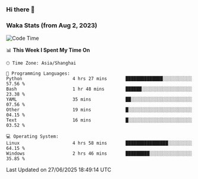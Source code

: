 ### Hi there 👋

### Waka Stats (from Aug 2, 2023)

<!--START_SECTION:waka-->
![Code Time](http://img.shields.io/badge/Code%20Time-911%20hrs%2019%20mins-blue)

📊 **This Week I Spent My Time On** 

```text
🕑︎ Time Zone: Asia/Shanghai

💬 Programming Languages: 
Python                   4 hrs 27 mins       ██████████████░░░░░░░░░░░   57.56 % 
Bash                     1 hr 48 mins        ██████░░░░░░░░░░░░░░░░░░░   23.38 % 
YAML                     35 mins             ██░░░░░░░░░░░░░░░░░░░░░░░   07.56 % 
Other                    19 mins             █░░░░░░░░░░░░░░░░░░░░░░░░   04.15 % 
Text                     16 mins             █░░░░░░░░░░░░░░░░░░░░░░░░   03.52 % 

💻 Operating System: 
Linux                    4 hrs 58 mins       ████████████████░░░░░░░░░   64.15 % 
Windows                  2 hrs 46 mins       █████████░░░░░░░░░░░░░░░░   35.85 % 
```


 Last Updated on 27/06/2025 18:49:14 UTC
<!--END_SECTION:waka-->
